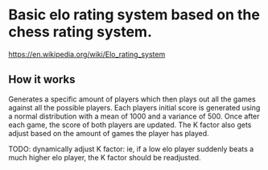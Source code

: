 # Basic elo rating system based on the chess rating system.
https://en.wikipedia.org/wiki/Elo_rating_system

## How it works
Generates a specific amount of players which then plays out all the games against all the possible players.
Each players initial score is generated using a normal distribution with a mean of 1000 and a variance of 500.
Once after each game, the score of both players are updated. The K factor also gets adjust based on the amount of games the player has played. 


TODO:
dynamically adjust K factor: ie, if a low elo player suddenly beats a much higher elo player, the K factor should be readjusted.
